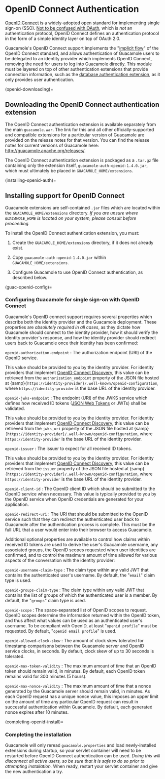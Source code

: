 OpenID Connect Authentication
=============================

[OpenID Connect](http://openid.net/connect/) is a widely-adopted open standard
for implementing single sign-on (SSO). [Not to be confused with
OAuth](https://oauth.net/articles/authentication/), which is *not* an
authentication protocol, OpenID Connect defines an authentication protocol in
the form of a simple identity layer on top of OAuth 2.0.

Guacamole's OpenID Connect support implements the "[implicit
flow](https://openid.net/specs/openid-connect-core-1_0.html#ImplicitFlowAuth)"
of the OpenID Connect standard, and allows authentication of Guacamole users to
be delegated to an identity provider which implements OpenID Connect, removing
the need for users to log into Guacamole directly. This module must be layered
on top of other authentication extensions that provide connection information,
such as the [database authentication extension](jdbc-auth), as it only provides
user authentication.

(openid-downloading)=

Downloading the OpenID Connect authentication extension
-------------------------------------------------------

The OpenID Connect authentication extension is available separately from the
main `guacamole.war`. The link for this and all other officially-supported and
compatible extensions for a particular version of Guacamole are provided on the
release notes for that version. You can find the release notes for current
versions of Guacamole here: <http://guacamole.apache.org/releases/>.

The OpenID Connect authentication extension is packaged as a `.tar.gz` file
containing only the extension itself, `guacamole-auth-openid-1.4.0.jar`, which
must ultimately be placed in
`GUACAMOLE_HOME/extensions`.

(installing-openid-auth)=

Installing support for OpenID Connect
-------------------------------------

Guacamole extensions are self-contained `.jar` files which are located within
the `GUACAMOLE_HOME/extensions` directory. *If you are unsure where
`GUACAMOLE_HOME` is located on your system, please consult
[](configuring-guacamole) before proceeding.*

To install the OpenID Connect authentication extension, you must:

1. Create the `GUACAMOLE_HOME/extensions` directory, if it does not already
   exist.

2. Copy `guacamole-auth-openid-1.4.0.jar` within `GUACAMOLE_HOME/extensions`.

3. Configure Guacamole to use OpenID Connect authentication, as described
   below.

(guac-openid-config)=

### Configuring Guacamole for single sign-on with OpenID Connect

Guacamole's OpenID connect support requires several properties which describe
both the identity provider and the Guacamole deployment. These properties are
*absolutely required in all cases*, as they dictate how Guacamole should
connect to the identity provider, how it should verify the identity provider's
response, and how the identity provider should redirect users back to Guacamole
once their identity has been confirmed:

`openid-authorization-endpoint`
: The authorization endpoint (URI) of the OpenID service.

  This value should be provided to you by the identity provider. For identity
  providers that implement [OpenID Connect
  Discovery](https://openid.net/specs/openid-connect-discovery-1_0.html), this
  value can be retrieved from the `authorization_endpoint` property of the JSON
  file hosted at
  {samp}`{https://identity-provider}/.well-known/openid-configuration`, where
  `https://identity-provider` is the base URL of the identity provider.

`openid-jwks-endpoint`
: The endpoint (URI) of the JWKS service which defines how received ID tokens
  ([JSON Web Tokens](https://jwt.io/) or JWTs) shall be validated.

  This value should be provided to you by the identity provider. For
  identity providers that implement [OpenID Connect
  Discovery](https://openid.net/specs/openid-connect-discovery-1_0.html),
  this value can be retrieved from the `jwks_uri` property of the JSON
  file hosted at
  {samp}`{https://identity-provider}/.well-known/openid-configuration`, where
  `https://identity-provider` is the base URL of the identity provider.

`openid-issuer`
: The issuer to expect for all received ID tokens.

  This value should be provided to you by the identity provider. For
  identity providers that implement [OpenID Connect
  Discovery](https://openid.net/specs/openid-connect-discovery-1_0.html),
  this value can be retrieved from the `issuer` property of the JSON
  file hosted at
  {samp}`{https://identity-provider}/.well-known/openid-configuration`, where
  `https://identity-provider` is the base URL of the identity provider.

`openid-client-id`
: The OpenID client ID which should be submitted to the OpenID service when
  necessary. This value is typically provided to you by the OpenID service when
  OpenID credentials are generated for your application.

`openid-redirect-uri`
: The URI that should be submitted to the OpenID service such that they
  can redirect the authenticated user back to Guacamole after the
  authentication process is complete. This must be the full URL that a user
  would enter into their browser to access Guacamole.

Additional optional properties are available to control how claims within
received ID tokens are used to derive the user's Guacamole username, any
associated groups, the OpenID scopes requested when user identities are
confirmed, and to control the maximum amount of time allowed for various
aspects of the conversation with the identity provider:

`openid-username-claim-type`
: The claim type within any valid JWT that contains the authenticated user's
  username. By default, the "`email`" claim type is used.

`openid-groups-claim-type`
: The claim type within any valid JWT that contains the list of groups of which
  the authenticated user is a member. By default, the "`groups`" claim type is
  used.

`openid-scope`
: The space-separated list of OpenID scopes to request. OpenID scopes determine
  the information returned within the OpenID token, and thus affect what values
  can be used as an authenticated user's username.  To be compliant with OpenID,
  at least "`openid profile`" must be requested. By default, "`openid email
  profile`" is used.

`openid-allowed-clock-skew`
: The amount of clock skew tolerated for timestamp comparisons between the
  Guacamole server and OpenID service clocks, in seconds. By default, clock skew
  of up to 30 seconds is tolerated.

`openid-max-token-validity`
: The maximum amount of time that an OpenID token should remain valid, in
  minutes. By default, each OpenID token remains valid for 300 minutes (5
  hours).

`openid-max-nonce-validity`
: The maximum amount of time that a nonce generated by the Guacamole
  server should remain valid, in minutes. As each OpenID request has a unique
  nonce value, this imposes an upper limit on the amount of time any particular
  OpenID request can result in successful authentication within Guacamole. By
  default, each generated nonce expires after 10 minutes.

(completing-openid-install)=

### Completing the installation

Guacamole will only reread `guacamole.properties` and load newly-installed
extensions during startup, so your servlet container will need to be restarted
before OpenID Connect authentication can be used. *Doing this will disconnect
all active users, so be sure that it is safe to do so prior to attempting
installation.* When ready, restart your servlet container and give the new
authentication a try.

